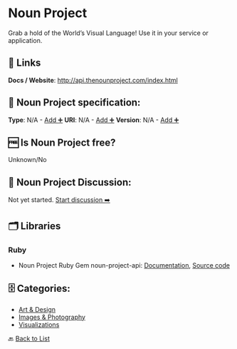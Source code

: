 # Noun Project
Grab a hold of the World’s Visual Language! Use it in your service or application.

##  🔗 Links
**Docs / Website**: http://api.thenounproject.com/index.html

## 🧬 Noun Project specification:
**Type**: N/A - [Add ➕](https://github.com/apis-list/apis-list/edit/main/apis-list.yaml)
**URI**: N/A - [Add ➕](https://github.com/apis-list/apis-list/edit/main/apis-list.yaml)
**Version**: N/A - [Add ➕](https://github.com/apis-list/apis-list/edit/main/apis-list.yaml)

## 🆓 Is Noun Project free?
 Unknown/No 

## 💬 Noun Project Discussion:
Not yet started. [Start discussion ➡️](https://github.com/apis-list/apis-list/discussions/new)

## 🗂️ Libraries
### Ruby
- Noun Project Ruby Gem noun-project-api: [Documentation](https://github.com/TailorBrands/noun-project-api), [Source code](http://rubygems.org/gems/noun-project-api/versions/0.0.5)


## 🗄️ Categories:
- [Art & Design](https://github.com/apis-list/apis-list#art--design-)
- [Images & Photography](https://github.com/apis-list/apis-list#images--photography-)
- [Visualizations](https://github.com/apis-list/apis-list#visualizations-)

🔙  [Back to List](https://github.com/apis-list/apis-list)
